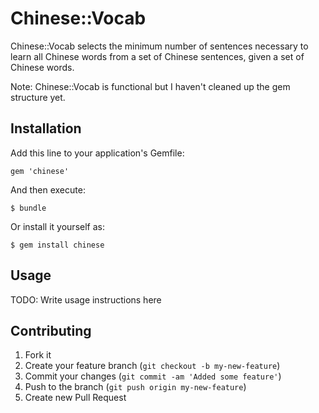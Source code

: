 # Chinese::Vocab

Chinese::Vocab selects the minimum number of sentences necessary to learn all Chinese words
from a set of Chinese sentences, given a set of Chinese words.

Note: Chinese::Vocab is functional but I haven't cleaned up the gem structure yet.

## Installation

Add this line to your application's Gemfile:

    gem 'chinese'

And then execute:

    $ bundle

Or install it yourself as:

    $ gem install chinese

## Usage

TODO: Write usage instructions here

## Contributing

1. Fork it
2. Create your feature branch (`git checkout -b my-new-feature`)
3. Commit your changes (`git commit -am 'Added some feature'`)
4. Push to the branch (`git push origin my-new-feature`)
5. Create new Pull Request
